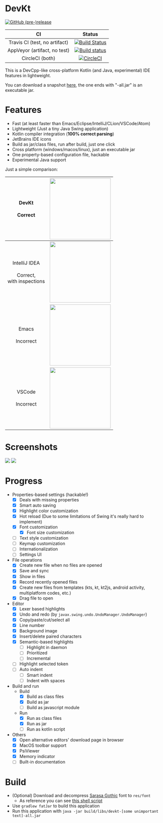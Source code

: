 # DevKt

[![GitHub (pre-)release](https://img.shields.io/github/release/ice1000/dev-kt/all.svg)](https://github.com/ice1000/dev-kt)

CI|Status
:---:|:---:
Travis CI (test, no artifact)|[![Build Status](https://travis-ci.org/ice1000/dev-kt.svg?branch=master)](https://travis-ci.org/ice1000/dev-kt)
AppVeyor (artifact, no test)|[![Build status](https://ci.appveyor.com/api/projects/status/c0aq16ej7415m302?svg=true)](https://ci.appveyor.com/project/ice1000/dev-kt)
CircleCI (both)|[![CircleCI](https://circleci.com/gh/ice1000/dev-kt.svg?style=svg)](https://circleci.com/gh/ice1000/dev-kt)

This is a DevCpp-like cross-platform Kotlin (and Java, experimental) IDE features in lightweight.

You can download a snapshot [here](https://ci.appveyor.com/project/ice1000/dev-kt/build/artifacts), the one ends with "-all.jar" is an executable jar.

# Features

+ Fast (at least faster than Emacs/Eclipse/IntelliJ/CLion/VSCode/Atom)
+ Lightweight (Just a tiny Java Swing application)
+ Kotlin compiler integration (**100% correct parsing**)
+ JetBrains IDE icons
+ Build as jar/class files, run after build, just one click
+ Cross platform (windows/macos/linux), just an executable jar
+ One property-based configuration file, hackable
+ Experimental Java support

Just a simple comparison:

DevKt<br/><br/>Correct|<img width=200 src="https://user-images.githubusercontent.com/16398479/38292932-3c4ce2be-3818-11e8-9a56-9d30f3109c43.png">
:---:|:---:
IntelliJ IDEA<br/><br/>Correct,<br/>with inspections|<img width=200 src="https://user-images.githubusercontent.com/16398479/38292918-2ec81974-3818-11e8-8eb7-3648cd747ee5.png">
Emacs<br/><br/>Incorrect|<img width=200 src="https://user-images.githubusercontent.com/16398479/38292966-6670c57e-3818-11e8-8a26-3eccf864b93e.png">
VSCode<br/><br/>Incorrect|<img width=200 src="https://user-images.githubusercontent.com/16398479/38293034-95d721be-3818-11e8-9141-19faabae161e.png">

# Screenshots

<img src="https://user-images.githubusercontent.com/16398479/38440232-5ab4d282-3a13-11e8-9b00-5d199d687f8f.png">
<img src="https://user-images.githubusercontent.com/16398479/38440305-983541b4-3a13-11e8-9651-25e9a61a9b9a.png">

# Progress

+ Properties-based settings (hackable!)
	+ [X] Deals with missing properties
	+ [X] Smart auto saving
	+ [X] Highlight color customization
	+ [X] Hot reload (Due to some limitations of Swing it's really hard to implement)
	+ [X] Font customization
		+ [X] Font size customization
	+ [ ] Text style customization
	+ [ ] Keymap customization
	+ [ ] Internationalization
	+ [ ] Settings UI
+ File operations
	+ [X] Create new file when no files are opened
	+ [X] Save and sync
	+ [X] Show in files
	+ [X] Record recently opened files
	+ [X] Create new files from templates (kts, kt, kt2js, android activity, multiplatform codes, etc.)
	+ [X] Drag file to open
+ Editor
	+ [X] Lexer based highlights
	+ [X] Undo and redo (by `javax.swing.undo.UndoManager.UndoManager`)
	+ [X] Copy/paste/cut/select all
	+ [X] Line number
	+ [X] Background image
	+ [X] Insert/delete paired characters
	+ [X] Semantic-based highlights
		+ [ ] Highlight in daemon
		+ [ ] Prioritized
		+ [ ] Incremental
	+ [ ] Highlight selected token
	+ [ ] Auto indent
		+ [ ] Smart indent
		+ [ ] Indent with spaces
+ Build and run
	+ Build
		+ [X] Build as class files
		+ [X] Build as jar
		+ [ ] Build as javascript module
	+ Run
		+ [X] Run as class files
		+ [X] Run as jar
		+ [ ] Run as kotlin script
+ Others
	+ [X] Open alternative editors' download page in browser
	+ [X] MacOS toolbar support
	+ [X] PsiViewer
	+ [X] Memory indicator
	+ [ ] Built-in documentation

# Build

+ (Optional) Download and decompress [Sarasa Gothic](https://github.com/be5invis/Sarasa-Gothic/releases) font to `res/font`
  + As reference you can see [this shell script](./download-font.sh)
+ Use `gradlew fatJar` to build this application
+ Run this application with `java -jar build/libs/devkt-[some unimportant text]-all.jar`

